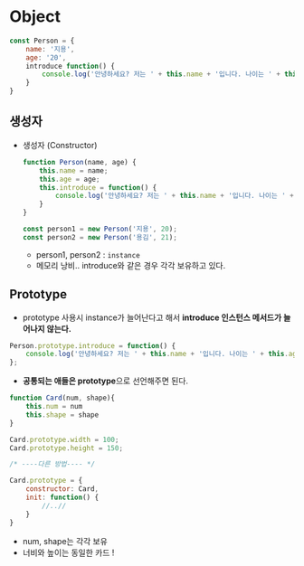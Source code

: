 # Object



```javascript
const Person = {
    name: '지용',
    age: '20',
    introduce function() {
        console.log('안녕하세요? 저는 ' + this.name + '입니다. 나이는 ' + this.age + '입니다.');
    }
}
```



## 생성자

- 생성자 (Constructor)

  ```javascript
  function Person(name, age) {
      this.name = name;
      this.age = age;
      this.introduce = function() {
          console.log('안녕하세요? 저는 ' + this.name + '입니다. 나이는 ' + this.age + '입니다.');
      }
  }
  
  const person1 = new Person('지용', 20);
  const person2 = new Person('용김', 21);
  ```

  - person1, person2 : `instance`
  - 메모리 낭비.. introduce와 같은 경우 각각 보유하고 있다.



## Prototype

- prototype 사용시 instance가 늘어난다고 해서 **introduce 인스턴스 메서드가 늘어나지 않는다.**

```javascript
Person.prototype.introduce = function() {
    console.log('안녕하세요? 저는 ' + this.name + '입니다. 나이는 ' + this.age + '입니다.');
};
```



- **공통되는 애들은 prototype**으로 선언해주면 된다.

```javascript
function Card(num, shape){
    this.num = num
    this.shape = shape
}

Card.prototype.width = 100;
Card.prototype.height = 150;

/* ----다른 방법---- */

Card.prototype = {
    constructor: Card,
    init: function() {
        //..//
    }
}
```

- num, shape는 각각 보유
- 너비와 높이는 동일한 카드 !

